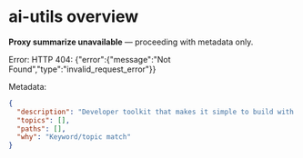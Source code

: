 # ai-utils overview

**Proxy summarize unavailable** — proceeding with metadata only.

Error: HTTP 404: {"error":{"message":"Not Found","type":"invalid_request_error"}}

Metadata:
```json
{
  "description": "Developer toolkit that makes it simple to build with the Workers AI platform.",
  "topics": [],
  "paths": [],
  "why": "Keyword/topic match"
}
```